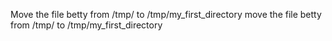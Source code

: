 Move the file betty from /tmp/ to /tmp/my_first_directory
move the file betty from /tmp/ to /tmp/my_first_directory
